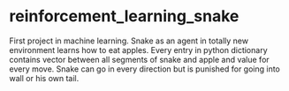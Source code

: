 # reinforcement_learning_snake
First project in machine learning. Snake as an agent in totally new environment learns how to eat apples. Every entry in python dictionary contains vector between all segments of snake and apple and value for every move. Snake can go in every direction but is punished for going into wall or his own tail.
